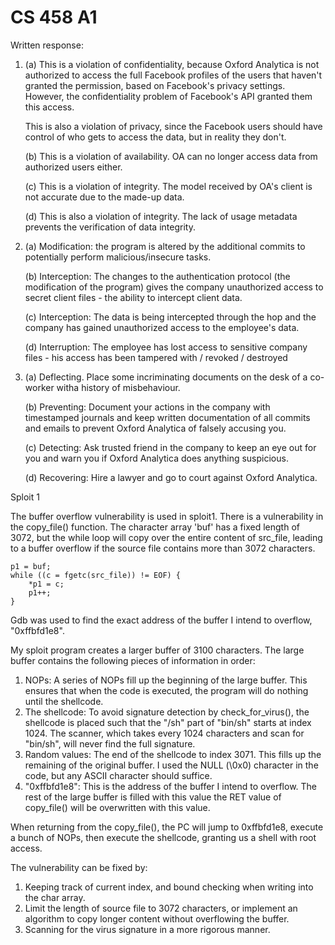 # CS 458 A1

Written response: 

1. 
    (a) This is a violation of confidentiality, because Oxford Analytica is not authorized to access the full Facebook profiles of the users that haven't granted the permission, based on Facebook's privacy settings. However, the confidentiality problem of Facebook's API granted them this access. 

    This is also a violation of privacy, since the Facebook users should have control of who gets to access the data, but in reality they don't. 

    (b) This is a violation of availability. OA can no longer access data from authorized users either. 

    (c) This is a violation of integrity. The model received by OA's client is not accurate due to the made-up data. 

    (d) This is also a violation of integrity. The lack of usage metadata prevents the verification of data integrity. 

2. 
    (a) Modification: the program is altered by the additional commits to potentially perform malicious/insecure tasks. 

    (b) Interception: The changes to the authentication protocol (the modification of the program) gives the company unauthorized access to secret client files - the ability to intercept client data. 

    (c) Interception: The data is being intercepted through the hop and the company has gained unauthorized access to the employee's data. 

    (d) Interruption: The employee has lost access to sensitive company files - his access has been tampered with / revoked / destroyed

3. 
    (a) Deflecting. 
        Place some incriminating documents on the desk of a co-worker witha history of misbehaviour. 

    (b) Preventing: Document your actions in the company with timestamped journals and keep written documentation of all commits and emails to prevent Oxford Analytica of falsely accusing you.  

    (c) Detecting: Ask trusted friend in the company to keep an eye out for you and warn you if Oxford Analytica does anything suspicious. 

    (d) Recovering: Hire a lawyer and go to court against Oxford Analytica. 


Sploit 1

The buffer overflow vulnerability is used in sploit1. There is a vulnerability in the copy_file() function. The character array 'buf' has a fixed length of 3072, but the while loop will copy over the entire content of src_file, leading to a buffer overflow if the source file contains more than 3072 characters. 

```
p1 = buf;
while ((c = fgetc(src_file)) != EOF) {
    *p1 = c;
    p1++;
}
```

Gdb was used to find the exact address of the buffer I intend to overflow, "0xffbfd1e8". 

My sploit program creates a larger buffer of 3100 characters. The large buffer contains the following pieces of information in order: 
1. NOPs: A series of NOPs fill up the beginning of the large buffer. This ensures that when the code is executed, the program will do nothing until the shellcode. 
2. The shellcode: To avoid signature detection by check_for_virus(), the shellcode is placed such that the "/sh" part of "bin/sh" starts at index 1024. The scanner, which takes every 1024 characters and scan for "bin/sh", will never find the full signature. 
3. Random values: The end of the shellcode to index 3071. This fills up the remaining of the original buffer. I used the NULL (\0x0) character in the code, but any ASCII character should suffice. 
4. "0xffbfd1e8": This is the address of the buffer I intend to overflow. The rest of the large buffer is filled with this value the RET value of copy_file() will be overwritten with this value. 

When returning from the copy_file(), the PC will jump to 0xffbfd1e8, execute a bunch of NOPs, then execute the shellcode, granting us a shell with root access. 

The vulnerability can be fixed by: 

1. Keeping track of current index, and bound checking when writing into the char array. 
2. Limit the length of source file to 3072 characters, or implement an algorithm to copy longer content without overflowing the buffer. 
3. Scanning for the virus signature in a more rigorous manner. 